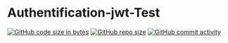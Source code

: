 # Authentification-jwt-Test

[![GitHub code size in bytes](https://img.shields.io/github/languages/code-size/Authentification-jwt-Test/GitHub-LookBook.svg?logo=github&style=social)](https://github.com/Authentification-jwt-Test/) [![GitHub repo size](https://img.shields.io/github/repo-size/Authentification-jwt-Test/GitHub-LookBook.svg?logo=git&style=social)](https://github.com/Authentification-jwt-Test/) [![GitHub commit activity](https://img.shields.io/github/commit-activity/y/Authentification-jwt-Test/GitHub-LookBook.svg?logo=github&style=social)](https://github.com/Authentification-jwt-Test/)
